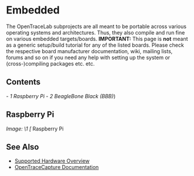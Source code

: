 # Embedded
The OpenTraceLab subprojects are all meant to be portable across various operating systems and architectures. Thus, they also compile and run fine on various embedded targets/boards.
**IMPORTANT:** This page is **not** meant as a generic setup/build tutorial for any of the listed boards. Please check the respective board manufacturer documentation, wiki, mailing lists, forums and so on if you need any help with setting up the system or (cross-)compiling packages etc. etc.
## Contents
\- *1 Raspberry Pi* \- *2 BeagleBone Black (BBB)*)
## Raspberry Pi
**Image: \1*
[*
Raspberry Pi
## See Also
- [Supported Hardware Overview](../supported-hardware.md)
- [OpenTraceCapture Documentation](../../opentracecapture/overview.md)
